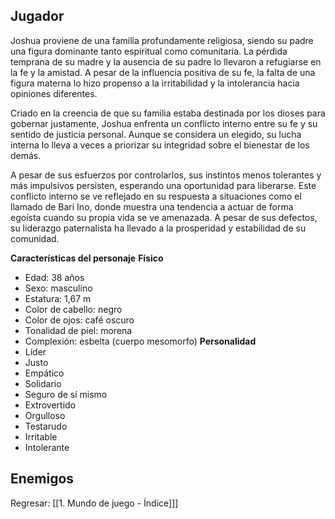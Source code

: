 ## **Jugador**
Joshua proviene de una familia profundamente religiosa, siendo su padre una figura dominante tanto espiritual como comunitaria. La pérdida temprana de su madre y la ausencia de su padre lo llevaron a refugiarse en la fe y la amistad. A pesar de la influencia positiva de su fe, la falta de una figura materna lo hizo propenso a la irritabilidad y la intolerancia hacia opiniones diferentes.

Criado en la creencia de que su familia estaba destinada por los dioses para gobernar justamente, Joshua enfrenta un conflicto interno entre su fe y su sentido de justicia personal. Aunque se considera un elegido, su lucha interna lo lleva a veces a priorizar su integridad sobre el bienestar de los demás.

A pesar de sus esfuerzos por controlarlos, sus instintos menos tolerantes y más impulsivos persisten, esperando una oportunidad para liberarse. Este conflicto interno se ve reflejado en su respuesta a situaciones como el llamado de Bari Ino, donde muestra una tendencia a actuar de forma egoísta cuando su propia vida se ve amenazada. A pesar de sus defectos, su liderazgo paternalista ha llevado a la prosperidad y estabilidad de su comunidad.

**Características del personaje**
**Físico**
- Edad: 38 años
- Sexo: masculino
- Estatura: 1,67 m
- Color de cabello: negro
- Color de ojos: café oscuro
- Tonalidad de piel: morena
- Complexión: esbelta (cuerpo mesomorfo)
**Personalidad**
- Líder
- Justo
- Empático
- Solidario
- Seguro de sí mismo
- Extrovertido
- Orgulloso
- Testarudo
- Irritable
- Intolerante

## Enemigos


Regresar: [[1. Mundo de juego - Índice]]]
